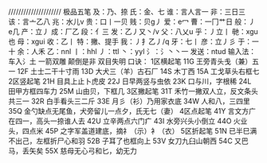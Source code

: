 /////////////////////
极品五笔
及：乃、捺
氏：金、七
谁：言人言一
非：三日三
该：言亠乙八
兆：水儿v
贵：口丨一贝
贱：贝g丿
爱：e冖
曹：一冂艹日
般：丿e几
产：立丿
成：厂乙
段：亻三
发：乙丿又丶/v
父：八乂u
乎：丿立丨
毑：xgu 也
母：xgui
收：乙丨
特：撇、提手
我：丿扌乙丿/q
牙：七丨
彦：立丿彡
于：一十
余：人禾
乙：nnl
丨：hhl
丿：ttl
丶：yyl
氵：氵丶丶一
发送：ntud
输入法：车入氵土
一箭双雕
颠倒是非
双目失明
口诀：
1区横起笔
11G 王旁青头戋（兼）五一
12F 土士二干十寸雨
13D 大犬三（羊）古石厂
14S 木丁西
15A 工戈草头右框七
2区竖起笔
21H 目具上止卜虎皮
22J 日早两竖与虫依
23K 口与川，字根稀
24L 田甲方框四车力
25M 山由贝，下框几
3区撇起笔
31T 禾竹一撇双人立，反文条头共三一
32R 白手看头三二斤
33E 月彡（衫）乃用家衣底
34W 人和八，三四里
35Q 金勺缺点无尾鱼，犬旁留儿一点夕，氏无七（妻）
4区点起笔
41Y 言文方广在四一，高头一捺谁人去
42U 立辛两点六门疒
43I 水旁兴头小倒立
44O 火业头，四点米
45P 之字军盖道建底，摘礻（示）衤（衣）
5区折起笔
51N 已半巳满不出己，左框折尸心和羽
52B 子耳了也框向上
53V 女刀九臼山朝西
54C 又巴马，丢矢矣
55X 慈母无心弓和匕，幼无力

